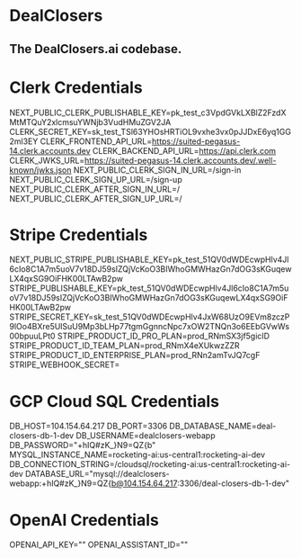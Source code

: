 # DealClosers
## The DealClosers.ai codebase.

# Clerk Credentials
  NEXT_PUBLIC_CLERK_PUBLISHABLE_KEY=pk_test_c3VpdGVkLXBlZ2FzdXMtMTQuY2xlcmsuYWNjb3VudHMuZGV2JA
  CLERK_SECRET_KEY=sk_test_TSl63YHOsHRTiOL9vxhe3vx0pJJDxE6yq1GG2ml3EY
  CLERK_FRONTEND_API_URL=https://suited-pegasus-14.clerk.accounts.dev
  CLERK_BACKEND_API_URL=https://api.clerk.com
  CLERK_JWKS_URL=https://suited-pegasus-14.clerk.accounts.dev/.well-known/jwks.json
  NEXT_PUBLIC_CLERK_SIGN_IN_URL=/sign-in
  NEXT_PUBLIC_CLERK_SIGN_UP_URL=/sign-up
  NEXT_PUBLIC_CLERK_AFTER_SIGN_IN_URL=/
  NEXT_PUBLIC_CLERK_AFTER_SIGN_UP_URL=/

# Stripe Credentials
  NEXT_PUBLIC_STRIPE_PUBLISHABLE_KEY=pk_test_51QV0dWDEcwpHlv4Jl6cIo8C1A7m5uoV7v18DJ59sIZQjVcKoO3BIWhoGMWHazGn7dOG3sKGuqewLX4qxSG9OiFHK00LTAwB2pw
  STRIPE_PUBLISHABLE_KEY=pk_test_51QV0dWDEcwpHlv4Jl6cIo8C1A7m5uoV7v18DJ59sIZQjVcKoO3BIWhoGMWHazGn7dOG3sKGuqewLX4qxSG9OiFHK00LTAwB2pw
  STRIPE_SECRET_KEY=sk_test_51QV0dWDEcwpHlv4JxW68UzO9EVm8zczP9lOo4BXre5UlSuU9Mp3bLHp77tgmGgnncNpc7xOW2TNQn3o6EEbGVwWs00bpuuLPt0
  STRIPE_PRODUCT_ID_PRO_PLAN=prod_RNmSX3jf5gicID
  STRIPE_PRODUCT_ID_TEAM_PLAN=prod_RNmX4eXUkwzZZR
  STRIPE_PRODUCT_ID_ENTERPRISE_PLAN=prod_RNn2amTvJQ7cgF
  STRIPE_WEBHOOK_SECRET=

# GCP Cloud SQL Credentials
  DB_HOST=104.154.64.217
  DB_PORT=3306
  DB_DATABASE_NAME=deal-closers-db-1-dev
  DB_USERNAME=dealclosers-webapp
  DB_PASSWORD="+hIQ#zK_}N9=QZ{b"
  MYSQL_INSTANCE_NAME=rocketing-ai:us-central1:rocketing-ai-dev
  DB_CONNECTION_STRING=/cloudsql/rocketing-ai:us-central1:rocketing-ai-dev
  DATABASE_URL="mysql://dealclosers-webapp:+hIQ#zK_}N9=QZ{b@104.154.64.217:3306/deal-closers-db-1-dev"

# OpenAI Credentials
  OPENAI_API_KEY=""
  OPENAI_ASSISTANT_ID=""

